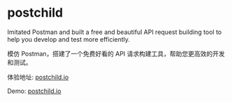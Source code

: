 # postchild

Imitated Postman and built a free and beautiful API request building tool to help you develop and test more efficiently.

模仿 Postman，搭建了一个免费好看的 API 请求构建工具，帮助您更高效的开发和测试。

体验地址: [postchild.io](postchild.io)

Demo: [postchild.io](postchild.io)

